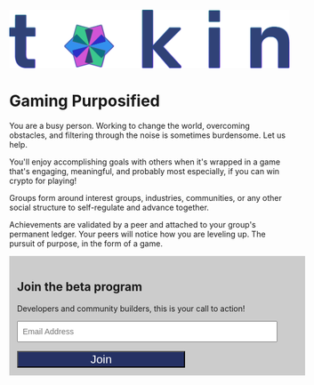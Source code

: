 ![An image](./assets/tokin_logo_big.png)

# Gaming Purposified

You are a busy person. Working to change the world, overcoming obstacles, and filtering through the noise is sometimes burdensome. Let us help.

You'll enjoy accomplishing goals with others when it's wrapped in a game that's engaging, meaningful, and probably most especially, if you can win crypto for playing!

Groups form around interest groups, industries, communities, or any other social structure to self-regulate and advance together.

Achievements are validated by a peer and attached to your group's permanent ledger. Your peers will notice how you are leveling up. The pursuit of purpose, in the form of a game.

<!-- Begin MailChimp Signup Form -->

<div id="mc_embed_signup" style="padding: 1em; background:#cccccc; width:100%; overflow:hidden;">
    <form action="https://tokin.us18.list-manage.com/subscribe/post?u=cdd01506e0b4bfa0e69e8e39b&amp;id=537da4d6d3" method="post" id="mc-embedded-subscribe-form" name="mc-embedded-subscribe-form" class="validate" target="_blank" novalidate>
        <div>
            <label style="font-size:1em; " for="mce-EMAIL"><h2>Join the beta program</h2></label>
            <span>Developers and community builders, this is your call to action!</span>
            <input style="margin-top:1em;min-width: 280px; width:90%; font-size: 0.9rem; line-height: 2rem; color: #4e6e8e; padding-left:0.5rem" type="email" value="" name="EMAIL" class="email" id="mce-EMAIL" placeholder="Email Address" required aria-label="Email Address">
            <input style="min-width: 200px; background: #253164; color: white; margin-top: 1rem; width:60%; font-size:1.5em;" type="submit" value="Join" name="subscribe" id="mc-embedded-subscribe">
        </div>
        <div style="position: absolute; left: -5000px;" aria-hidden="true">
            <input type="text" name="b_cdd01506e0b4bfa0e69e8e39b_537da4d6d3" tabindex="-1" value="">
        </div>
    </form>
</div>

<!--End mc_embed_signup-->

